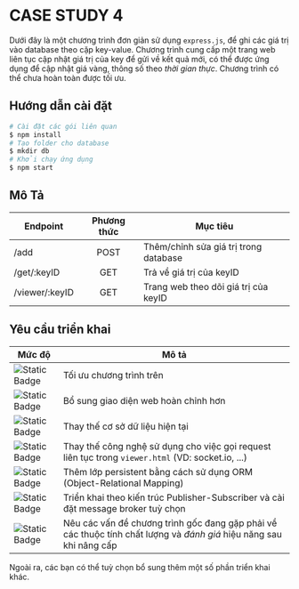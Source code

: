 # CASE STUDY 4
Dưới đây là một chương trình đơn giản sử dụng `express.js`, để ghi các giá trị vào database theo cặp key-value. Chương trình cung cấp một trang web liên tục cập nhật giá trị của key để gửi về kết quả mới, có thể được ứng dụng để cập nhật giá vàng, thông số theo *thời gian thực*. Chương trình có thể chưa hoàn toàn được tối ưu.

## Hướng dẫn cài đặt
```sh
# Cài đặt các gói liên quan
$ npm install
# Tạo folder cho database
$ mkdir db
# Khởi chạy ứng dụng
$ npm start 
```

## Mô Tả
| Endpoint | Phương thức | Mục tiêu
|--|:--:|--|
| /add | POST | Thêm/chỉnh sửa giá trị trong database
| /get/:keyID | GET | Trả về giá trị của keyID
| /viewer/:keyID | GET | Trang web theo dõi giá trị của keyID


## Yêu cầu triển khai
| Mức độ | Mô tả |
|--|--|
| ![Static Badge](https://img.shields.io/badge/OPTIONAL-medium-yellow)  | Tối ưu chương trình trên |
| ![Static Badge](https://img.shields.io/badge/OPTIONAL-easy-green) | Bổ sung giao diện web hoàn chỉnh hơn |
| ![Static Badge](https://img.shields.io/badge/OPTIONAL-easy-green) | Thay thế cơ sở dữ liệu hiện tại |
| ![Static Badge](https://img.shields.io/badge/REQUIRED-easy-green) | Thay thế công nghệ sử dụng cho việc gọi request liên tục trong `viewer.html` (VD: socket.io, ...) |
| ![Static Badge](https://img.shields.io/badge/REQUIRED-medium-yellow) | Thêm lớp persistent bằng cách sử dụng ORM (Object-Relational Mapping) |
| ![Static Badge](https://img.shields.io/badge/REQUIRED-medium-yellow) | Triển khai theo kiến trúc Publisher-Subscriber và cài đặt message broker tuỳ chọn |
| ![Static Badge](https://img.shields.io/badge/REQUIRED-medium-yellow) | Nêu các vấn đề chương trình gốc đang gặp phải về các thuộc tính chất lượng và *đánh giá* hiệu năng sau khi nâng cấp |

Ngoài ra, các bạn có thể tuỳ chọn bổ sung thêm một số phần triển khai khác.

